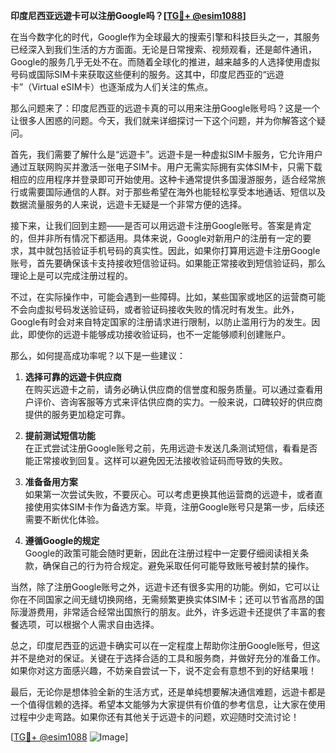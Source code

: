 **印度尼西亚远遊卡可以注册Google吗？[[TG💪+ @esim1088](https://t.me/s/esim1088)]**

在当今数字化的时代，Google作为全球最大的搜索引擎和科技巨头之一，其服务已经深入到我们生活的方方面面。无论是日常搜索、视频观看，还是邮件通讯，Google的服务几乎无处不在。而随着全球化的推进，越来越多的人选择使用虚拟号码或国际SIM卡来获取这些便利的服务。这其中，印度尼西亚的“远遊卡”（Virtual eSIM卡）也逐渐成为人们关注的焦点。

那么问题来了：印度尼西亚的远遊卡真的可以用来注册Google账号吗？这是一个让很多人困惑的问题。今天，我们就来详细探讨一下这个问题，并为你解答这个疑问。

首先，我们需要了解什么是“远遊卡”。远遊卡是一种虚拟SIM卡服务，它允许用户通过互联网购买并激活一张电子SIM卡。用户无需实际拥有实体SIM卡，只需下载相应的应用程序并登录即可开始使用。这种卡通常提供多国漫游服务，适合经常旅行或需要国际通信的人群。对于那些希望在海外也能轻松享受本地通话、短信以及数据流量服务的人来说，远遊卡无疑是一个非常方便的选择。

接下来，让我们回到主题——是否可以用远遊卡注册Google账号。答案是肯定的，但并非所有情况下都适用。具体来说，Google对新用户的注册有一定的要求，其中就包括验证手机号码的真实性。因此，如果你打算用远遊卡注册Google账号，首先要确保该卡支持接收短信验证码。如果能正常接收到短信验证码，那么理论上是可以完成注册过程的。

不过，在实际操作中，可能会遇到一些障碍。比如，某些国家或地区的运营商可能不会向虚拟号码发送验证码，或者验证码接收失败的情况时有发生。此外，Google有时会对来自特定国家的注册请求进行限制，以防止滥用行为的发生。因此，即使你的远遊卡能够成功接收验证码，也不一定能够顺利创建账户。

那么，如何提高成功率呢？以下是一些建议：

1. **选择可靠的远遊卡供应商**  
   在购买远遊卡之前，请务必确认供应商的信誉度和服务质量。可以通过查看用户评价、咨询客服等方式来评估供应商的实力。一般来说，口碑较好的供应商提供的服务更加稳定可靠。

2. **提前测试短信功能**  
   在正式尝试注册Google账号之前，先用远遊卡发送几条测试短信，看看是否能正常接收到回复。这样可以避免因无法接收验证码而导致的失败。

3. **准备备用方案**  
   如果第一次尝试失败，不要灰心。可以考虑更换其他运营商的远遊卡，或者直接使用实体SIM卡作为备选方案。毕竟，注册Google账号只是第一步，后续还需要不断优化体验。

4. **遵循Google的规定**  
   Google的政策可能会随时更新，因此在注册过程中一定要仔细阅读相关条款，确保自己的行为符合规定。避免采取任何可能导致账号被封禁的操作。

当然，除了注册Google账号之外，远遊卡还有很多实用的功能。例如，它可以让你在不同国家之间无缝切换网络，无需频繁更换实体SIM卡；还可以节省高昂的国际漫游费用，非常适合经常出国旅行的朋友。此外，许多远遊卡还提供了丰富的套餐选项，可以根据个人需求自由选择。

总之，印度尼西亚的远遊卡确实可以在一定程度上帮助你注册Google账号，但这并不是绝对的保证。关键在于选择合适的工具和服务商，并做好充分的准备工作。如果你对这方面感兴趣，不妨亲自尝试一下，说不定会有意想不到的好结果哦！

最后，无论你是想体验全新的生活方式，还是单纯想要解决通信难题，远遊卡都是一个值得信赖的选择。希望本文能够为大家提供有价值的参考信息，让大家在使用过程中少走弯路。如果你还有其他关于远遊卡的问题，欢迎随时交流讨论！

[[TG💪+ @esim1088](https://t.me/s/esim1088) ![Image](https://i.postimg.cc/4NQfJmqS/Snipaste-2025-05-13-00-14-12.png)]